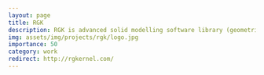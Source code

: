 ```yaml
---
layout: page
title: RGK
description: RGK is advanced solid modelling software library (geometric kernel) developed to use in CAD/CAM/CAE and other PLM applications.
img: assets/img/projects/rgk/logo.jpg
importance: 50
category: work
redirect: http://rgkernel.com/
---
```


